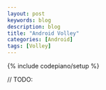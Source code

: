 ```yaml
---
layout: post
keywords: blog
description: blog
title: "Android Volley"
categories: [Android]
tags: [Volley]
---
```

{% include codepiano/setup %}

// TODO: